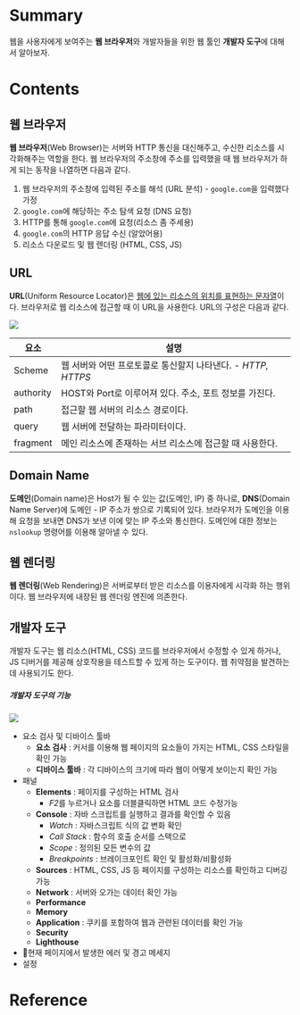 # Summary

웹을 사용자에게 보여주는 **웹 브라우저**와 개발자들을 위한 웹 툴인 **개발자 도구**에 대해서 알아보자.
# Contents
## 웹 브라우저

**웹 브라우저**(Web Browser)는 서버와 HTTP 통신을 대신해주고, 수신한 리소스를 시각화해주는 역할을 한다. 웹 브라우저의 주소창에 주소를 입력했을 때 웹 브라우저가 하게 되는 동작을 나열하면 다음과 같다. 
1. 웹 브라우저의 주소창에 입력된 주소를 해석 (URL 분석) - `google.com`을 입력했다 가정
2. `google.com`에 해당하는 주소 탐색 요청 (DNS 요청)
3. HTTP를 통해 `google.com`에 요청(리소스 좀 주세용)
4. `google.com`의 HTTP 응답 수신 (알았어용)
5. 리소스 다운로드 및 웹 렌더링 (HTML, CSS, JS)
## URL

**URL**(Uniform Resource Locator)은 <u>웹에 있는 리소스의 위치를 표현하는 문자열</u>이다. 브라우저로 웹 리소스에 접근할 때 이 URL을 사용한다. URL의 구성은 다음과 같다.

![](https://i.imgur.com/RTTuz0A.png)

| 요소        | 설명                                        |
| --------- | ----------------------------------------- |
| Scheme    | 웹 서버와 어떤 프로토콜로 통신할지 나타낸다. - *HTTP, HTTPS* |
| authority | HOST와 Port로 이루어져 있다. 주소, 포트 정보를 가진다.      |
| path      | 접근할 웹 서버의 리소스 경로이다.                       |
| query     | 웹 서버에 전달하는 파라미터이다.                        |
| fragment  | 메인 리소스에 존재하는 서브 리소스에 접근할 때 사용한다.          |
## Domain Name

**도메인**(Domain name)은 Host가 될 수 있는 값(도메인, IP) 중 하나로, **DNS**(Domain Name Server)에 도메인 - IP 주소가 쌍으로 기록되어 있다. 브라우저가 도메인을 이용해 요청을 보내면 DNS가 보낸 이에 맞는 IP 주소와 통신한다. 도메인에 대한 정보는 `nslookup` 명령어를 이용해 알아낼 수 있다.
## 웹 렌더링

**웹 렌더링**(Web Rendering)은 서버로부터 받은 리소스를 이용자에게 시각화 하는 행위이다. 웹 브라우저에 내장된 웹 렌더링 엔진에 의존한다. 
## 개발자 도구

개발자 도구는 웹 리소스(HTML, CSS) 코드를 브라우저에서 수정할 수 있게 하거나, JS 디버거를 제공해 상호작용을 테스트할 수 있게 하는 도구이다. 웹 취약점을 발견하는데 사용되기도 한다.
##### 개발자 도구의 기능

![](https://i.imgur.com/Zwc5g1I.png)
- 요소 검사 및 디바이스 툴바
	- **요소 검사** : 커서를 이용해 웹 페이지의 요소들이 가지는 HTML, CSS 스타일을 확인 가능
	- **디바이스 툴바** : 각 디바이스의 크기에 따라 웹이 어떻게 보이는지 확인 가능
- 패널
	- **Elements** : 페이지를 구성하는 HTML 검사
		- *F2*를 누르거나 요소를 더블클릭하면 HTML 코드 수정가능
	- **Console** : 자바 스크립트를 실행하고 결과를 확인할 수 있음
		- *Watch* : 자바스크립트 식의 값 변화 확인
		- *Call Stack* : 함수의 호출 순서를 스택으로
		- *Scope* : 정의된 모든 변수의 값
		- *Breakpoints* : 브레이크포인트 확인 및 활성화/비활성화
	- **Sources** : HTML, CSS, JS 등 페이지를 구성하는 리소스를 확인하고 디버깅 가능
	- **Network** : 서버와 오가는 데이터 확인 가능
	- **Performance**
	- **Memory**
	- **Application** : 쿠키를 포함하여 웹과 관련된 데이터를 확인 가능
	- **Security**
	- **Lighthouse**
- 현재 페이지에서 발생한 에러 및 경고 메세지
- 설정
# Reference

